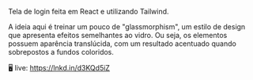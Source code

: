 Tela de login feita em React e utilizando Tailwind.

A ideia aqui é treinar um pouco de "glassmorphism", um estilo de design que apresenta efeitos semelhantes ao vidro. Ou seja, os elementos possuem aparência translúcida, com um resultado acentuado quando sobrepostos a fundos coloridos.

🖥 live: https://lnkd.in/d3KQd5iZ
